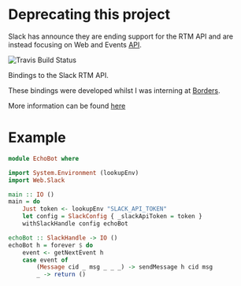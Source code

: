 # Deprecating this project

Slack has announce they are ending support for the RTM API and are instead
focusing on Web and Events [API](https://api.slack.com/apis).

![Travis Build Status](https://travis-ci.org/rickeyski/slack-api.svg?branch=master)

Bindings to the Slack RTM API.

These bindings were developed whilst I was interning at [Borders](http://www.borde.rs/).

More information can be found [here](https://api.slack.com/rtm)

Example
=======

``` haskell
module EchoBot where

import System.Environment (lookupEnv)
import Web.Slack

main :: IO ()
main = do
    Just token <- lookupEnv "SLACK_API_TOKEN"
    let config = SlackConfig { _slackApiToken = token }
    withSlackHandle config echoBot

echoBot :: SlackHandle -> IO ()
echoBot h = forever $ do
    event <- getNextEvent h
    case event of
        (Message cid _ msg _ _ _) -> sendMessage h cid msg
        _ -> return ()
```
